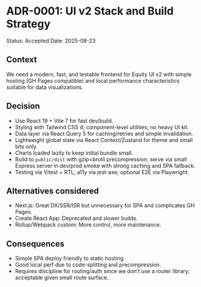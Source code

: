 # ADR-0001: UI v2 Stack and Build Strategy

Status: Accepted
Date: 2025-08-23

## Context

We need a modern, fast, and testable frontend for Equity UI v2 with simple hosting (GH Pages compatible) and local performance characteristics suitable for data visualizations.

## Decision

- Use React 19 + Vite 7 for fast dev/build.
- Styling with Tailwind CSS 4; component-level utilities; no heavy UI kit.
- Data layer via React Query 5 for caching/retries and simple invalidation.
- Lightweight global state via React Context/Zustand for theme and small bits only.
- Charts loaded lazily to keep initial bundle small.
- Build to `public/dist` with gzip+brotli precompression; serve via small Express server in dev/prod smoke with strong caching and SPA fallback.
- Testing via Vitest + RTL; a11y via jest-axe; optional E2E via Playwright.

## Alternatives considered

- Next.js: Great DX/SSR/ISR but unnecessary for SPA and complicates GH Pages.
- Create React App: Deprecated and slower builds.
- Rollup/Webpack custom: More control, more maintenance.

## Consequences

- Simple SPA deploy friendly to static hosting.
- Good local perf due to code-splitting and precompression.
- Requires discipline for routing/auth since we don’t use a router library; acceptable given small route surface.
